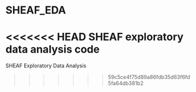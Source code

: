 # SHEAF_EDA
<<<<<<< HEAD
SHEAF exploratory data analysis code
=======

SHEAF Exploratory Data Analysis
>>>>>>> 59c5ce4f75d89a86fdb35d63f6fd5fa64db381b2
